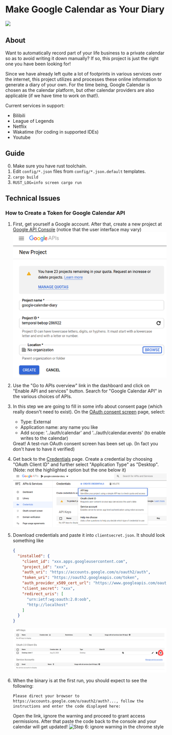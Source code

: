 # Make Google Calendar as Your Diary
[![](https://tokei.rs/b1/github/owen8877/calendar-as-diary)](https://github.com/owen8877/calendar-as-diary)


## About

Want to automatically record part of your life business to a private calendar so as to avoid writing it down manually? If so, this project is just the right one you have been looking for!

Since we have already left quite a lot of footprints in various services over the internet, this project utilizes and processes these online information to generate a diary of your own. For the time being, Google Calendar is chosen as the calendar platform, but other calendar providers are also applicable (if we have time to work on that!).

Current services in support:
- Bilibili
- League of Legends
- Netflix
- Wakatime (for coding in supported IDEs)
- Youtube


## Guide

0. Make sure you have rust toolchain.
1. Edit `config/*.json` files from `config/*.json.default` templates.
2. `cargo build`
3. `RUST_LOG=info screen cargo run`


## Technical Issues
### How to Create a Token for Google Calendar API
1. First, get yourself a Google account. After that, create a new project at [Google API Console](//console.developers.google.com/projectcreate) (notice that the user interface may vary)
![Step 1: create a new project](img/step-1-create-new-project.png)

2. Use the "Go to APIs overview" link in the dashboard and click on "Enable API and services" button. Search for "Google Calendar API" in the various choices of APIs.

3. In this step we are going to fill in some info about consent page (which really doesn't need to exist). On the [OAuth consent screen](//console.developers.google.com/apis/credentials/consent) page, select:
    <ul>
        <li>Type: External</li>
        <li>Application name: any name you like</li> 
        <li>Add scope: '../auth/calendar' and '../auth/calendar.events' (to enable writes to the calendar)</li>
    </ul>Great! A test-run OAuth consent screen has been set up. (In fact you don't have to have it verified)

4. Get back to the [Credentials](//console.developers.google.com/apis/credentials) page. Create a credential by choosing "OAuth Client ID" and further select "Application Type" as  "Desktop". (Note: not the highlighted option but the one below it)
![Step 4: Create an OAuth id](img/step-4-create-oauth-id.png)

5. Download credentials and paste it into `clientsecret.json`. It should look something like
    ```json
    {
      "installed": {
        "client_id": "xxx.apps.googleusercontent.com",
        "project_id": "xxx",
        "auth_uri": "https://accounts.google.com/o/oauth2/auth",
        "token_uri": "https://oauth2.googleapis.com/token",
        "auth_provider_x509_cert_url": "https://www.googleapis.com/oauth2/v1/certs",
        "client_secret": "xxx",
        "redirect_uris": [
          "urn:ietf:wg:oauth:2.0:oob",
          "http://localhost"
        ]
      }
    }
    ```
    ![Step 5: download credentials](img/step-5-download-credentials.png)

6. When the binary is at the first run, you should expect to see the following:
    ```
    Please direct your browser to https://accounts.google.com/o/oauth2/auth?..., follow the instructions and enter the code displayed here:
   ```
   Open the link, ignore the warning and proceed to grant access permissions. After that paste the code back to the console and your calendar will get updated!
![Step 6: ignore warning in the chrome style](img/step-6-ignore-warning.png)